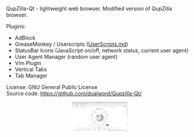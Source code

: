 QupZilla-Qt - lightweight web browser. Modified version of QupZilla browser.  

Plugins:
 - AdBlock
 - GreaseMonkey / Userscripts ([UserScripts.md](userscripts/))
 - StatusBar Icons (JavaScript on/off, network status, current user agent)
 - User Agent Manager (random user agent)
 - Vim Plugin
 - Vertical Tabs
 - Tab Manager 

License: GNU General Public License  
Source code: https://github.com/dualword/Qupzilla-Qt/  

<p align="middle">
<img src="screenshot.png" width="150"/>
</p>
